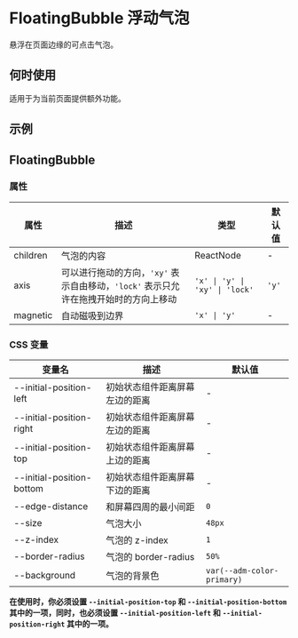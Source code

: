 # FloatingBubble 浮动气泡 <Experimental></Experimental>

悬浮在页面边缘的可点击气泡。

## 何时使用

适用于为当前页面提供额外功能。

## 示例

<code src="./demos/demo1.tsx"></code>

<code src="./demos/demo2.tsx"></code>

<code src="./demos/demo3.tsx"></code>

## FloatingBubble

### 属性

| 属性     | 描述                                                                                 | 类型                           | 默认值 |
| -------- | ------------------------------------------------------------------------------------ | ------------------------------ | ------ |
| children | 气泡的内容                                                                           | ReactNode                      | -      |
| axis     | 可以进行拖动的方向，`'xy'` 表示自由移动，`'lock'` 表示只允许在拖拽开始时的方向上移动 | `'x' \| 'y' \| 'xy' \| 'lock'` | `'y'`  |
| magnetic | 自动磁吸到边界                                                                       | `'x' \| 'y'`                   | -      |

### CSS 变量

| 变量名                    | 描述                           | 默认值                     |
| ------------------------- | ------------------------------ | -------------------------- |
| --initial-position-left   | 初始状态组件距离屏幕左边的距离 | -                          |
| --initial-position-right  | 初始状态组件距离屏幕左边的距离 | -                          |
| --initial-position-top    | 初始状态组件距离屏幕上边的距离 | -                          |
| --initial-position-bottom | 初始状态组件距离屏幕下边的距离 | -                          |
| --edge-distance           | 和屏幕四周的最小间距           | `0`                        |
| --size                    | 气泡大小                       | `48px`                     |
| --z-index                 | 气泡的 z-index                 | `1`                        |
| --border-radius           | 气泡的 border-radius           | `50%`                      |
| --background              | 气泡的背景色                   | `var(--adm-color-primary)` |

**在使用时，你必须设置 `--initial-position-top` 和 `--initial-position-bottom` 其中的一项，同时，也必须设置 `--initial-position-left` 和 `--initial-position-right` 其中的一项。**
